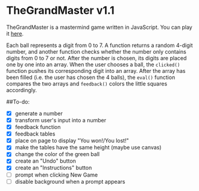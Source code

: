# TheGrandMaster v1.1
TheGrandMaster is a mastermind game written in JavaScript. You can play it [here](https://oanarosca.github.io/TheGrandMaster).

Each ball represents a digit from 0 to 7. A function returns a random 4-digit number, and another function checks whether the number only contains digits from 0 to 7 or not. After the number is chosen, its digits are placed one by one into an array. When the user chooses a ball, the `clicked()` function pushes its corresponding digit into an array. After the array has been filled (i.e. the user has chosen the 4 balls), the `eval()` function compares the two arrays and `feedback()` colors the little squares accordingly.

##To-do:
- [x] generate a number
- [x] transform user's input into a number
- [x] feedback function
- [x] feedback tables
- [x] place on page to display "You won!/You lost!"
- [x] make the tables have the same height (maybe use canvas)
- [x] change the color of the green ball
- [x] create an "Undo" button
- [x] create an "Instructions" button
- [ ] prompt when clicking New Game
- [ ] disable background when a prompt appears
